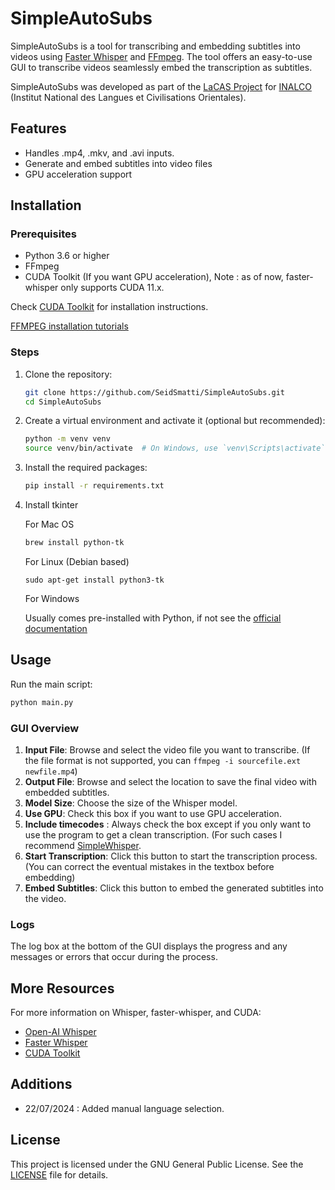 
# SimpleAutoSubs

SimpleAutoSubs is a tool for transcribing and embedding subtitles into videos using [Faster Whisper](https://github.com/SYSTRAN/faster-whisper) and [FFmpeg](https://ffmpeg.org/). The tool offers an easy-to-use GUI to transcribe videos seamlessly embed the transcription as subtitles.

SimpleAutoSubs was developed as part of the [LaCAS Project](https://lacas.inalco.fr/le-projet-lacas) for [INALCO](https://www.inalco.fr/) (Institut National des Langues et Civilisations Orientales).

## Features

- Handles .mp4, .mkv, and .avi inputs. 
- Generate and embed subtitles into video files
- GPU acceleration support

## Installation

### Prerequisites

- Python 3.6 or higher
- FFmpeg
- CUDA Toolkit (If you want GPU acceleration), Note : as of now, faster-whisper only supports CUDA 11.x. 

Check [CUDA Toolkit](https://developer.nvidia.com/cuda-toolkit) for installation instructions.


[FFMPEG installation tutorials](https://gist.github.com/barbietunnie/47a3de3de3274956617ce092a3bc03a1) 

### Steps

1. Clone the repository:
    ```sh
    git clone https://github.com/SeidSmatti/SimpleAutoSubs.git
    cd SimpleAutoSubs
    ```

2. Create a virtual environment and activate it (optional but recommended):
    ```sh
    python -m venv venv
    source venv/bin/activate  # On Windows, use `venv\Scripts\activate`
    ```

3. Install the required packages:
    ```sh
    pip install -r requirements.txt
    ```

4. Install tkinter
   
   For Mac OS
   ```sh
   brew install python-tk
   ```

   For Linux (Debian based)
   ```
   sudo apt-get install python3-tk
   ```

   For Windows

   Usually comes pre-installed with Python, if not see the [official documentation](https://tkdocs.com/tutorial/install.html)
   
## Usage

Run the main script:
```sh
python main.py
```

### GUI Overview

1. **Input File**: Browse and select the video file you want to transcribe. (If the file format is not supported, you can ```ffmpeg -i sourcefile.ext newfile.mp4```)
2. **Output File**: Browse and select the location to save the final video with embedded subtitles.
3. **Model Size**: Choose the size of the Whisper model.
4. **Use GPU**: Check this box if you want to use GPU acceleration.
5. **Include timecodes** : Always check the box except if you only want to use the program to get a clean transcription. (For such cases I recommend [SimpleWhisper](https://github.com/SeidSmatti/SimpleWhisper).
6. **Start Transcription**: Click this button to start the transcription process. (You can correct the eventual mistakes in the textbox before embedding)
7. **Embed Subtitles**: Click this button to embed the generated subtitles into the video.


### Logs

The log box at the bottom of the GUI displays the progress and any messages or errors that occur during the process.

## More Resources

For more information on Whisper, faster-whisper, and CUDA:
- [Open-AI Whisper](https://github.com/openai/whisper)
- [Faster Whisper](https://github.com/SYSTRAN/faster-whisper)
- [CUDA Toolkit](https://developer.nvidia.com/cuda-toolkit)

## Additions 
- 22/07/2024 : Added manual language selection.

## License

This project is licensed under the GNU General Public License. See the [LICENSE](LICENSE) file for details.

